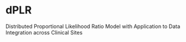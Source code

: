 # dPLR
Distributed Proportional Likelihood Ratio Model with Application to Data Integration across Clinical Sites
